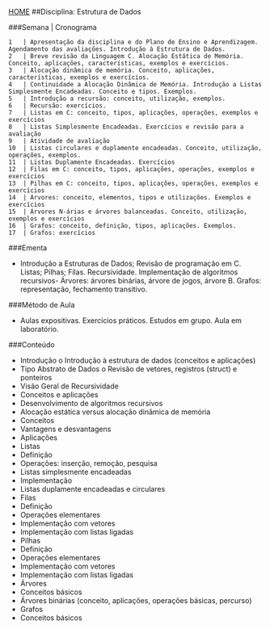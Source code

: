 [HOME](https://github.COM/Webschool-io/Ensino-Superior-de-Informatica-GRATUITO) 
##Disciplina: Estrutura de Dados

###Semana | Cronograma
```
1	| Apresentação da disciplina e do Plano de Ensino e Aprendizagem. Agendamento das avaliações. Introdução à Estrutura de Dados.
2	| Breve revisão da Linguagem C. Alocação Estática de Memória. Conceito, aplicações, características, exemplos e exercícios.
3	| Alocação dinâmica de memória. Conceito, aplicações, características, exemplos e exercícios.
4	| Continuidade a Alocação Dinâmica de Memória. Introdução a Listas Simplesmente Encadeadas. Conceito e tipos. Exemplos.
5	| Introdução a recursão: conceito, utilização, exemplos.
6	| Recursão: exercícios.
7	| Listas em C: conceito, tipos, aplicações, operações, exemplos e exercícios
8	| Listas Simplesmente Encadeadas. Exercícios e revisão para a avaliação
9	| Atividade de avaliação
10	| Listas circulares e duplamente encadeadas. Conceito, utilização, operações, exemplos.
11	| Listas Duplamente Encadeadas. Exercícios
12	| Filas em C: conceito, tipos, aplicações, operações, exemplos e exercícios
13	| Pilhas em C: conceito, tipos, aplicações, operações, exemplos e exercícios
14	| Árvores: conceito, elementos, tipos e utilizações. Exemplos e exercícios
15	| Árvores N-árias e árvores balanceadas. Conceito, utilização, exemplos e exercícios
16	| Grafos: conceito, definição, tipos, aplicações. Exemplos.
17	| Grafos: exercícios

```
###Ementa
- Introdução a Estruturas de Dados; Revisão de programação em C. Listas; Pilhas; Filas. Recursividade. Implementação de algoritmos recursivos- Árvores: árvores binárias, árvore de jogos, árvore B. Grafos: representação, fechamento transitivo.

###Método de Aula
- Aulas expositivas. Exercícios práticos. Estudos em grupo. Aula em laboratório.

###Conteúdo
- Introdução o Introdução à estrutura de dados (conceitos e aplicações)
- Tipo Abstrato de Dados o Revisão de vetores, registros (struct) e ponteiros
- Visão Geral de Recursividade
- Conceitos e aplicações
- Desenvolvimento de algoritmos recursivos
- Alocação estática versus alocação dinâmica de memória
- Conceitos
- Vantagens e desvantagens
- Aplicações
- Listas
- Definição
- Operações: inserção, remoção, pesquisa
- Listas simplesmente encadeadas
- Implementação
- Listas duplamente encadeadas e circulares
- Filas
- Definição
- Operações elementares
- Implementação com vetores
- Implementação com listas ligadas
- Pilhas
- Definição
- Operações elementares
- Implementação com vetores
- Implementação com listas ligadas
- Árvores
- Conceitos básicos
- Árvores binárias (conceito, aplicações, operações básicas, percurso)
- Grafos
- Conceitos básicos